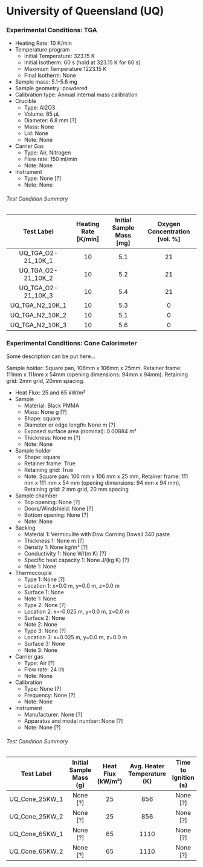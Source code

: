 # University of Queensland (UQ)

### Experimental Conditions: TGA

* Heating Rate: 10 K/min
* Temperature program
  - Initial Temperature: 323.15 K
  - Initial Isotherm: 60 s (hold at 323.15 K for 60 s)  
  - Maximum Temperature 1223.15 K
  - Final Isotherm: None
* Sample mass: 5.1-5.6 mg
* Sample geometry: powdered
* Calibration type: Annual internal mass calibration  
* Crucible
  - Type: Al2O3
  - Volume: 85 µL
  - Diameter: 6.8 mm [?]
  - Mass: None
  - Lid: None
  - Note: None
* Carrier Gas
  - Type: Air, Nitrogen
  - Flow rate: 150 ml/min
  - Note: None
* Instrument
  - Type: None [?]
  - Note: None

###### Test Condition Summary

| Test Label | Heating Rate [K/min] | Initial Sample Mass [mg] | Oxygen Concentration [vol. %] |
|:----------:|:--------------------:|:------------------------:|:------------------------------:|
| UQ\_TGA\_O2-21\_10K\_1 | 10 | 5.1 | 21 |
| UQ\_TGA\_O2-21\_10K\_2 | 10 | 5.2 | 21 |
| UQ\_TGA\_O2-21\_10K\_3 | 10 | 5.4 | 21 |
| UQ\_TGA\_N2\_10K\_1    | 10 | 5.3 |  0 |
| UQ\_TGA\_N2\_10K\_2    | 10 | 5.1 |  0 |
| UQ\_TGA\_N2\_10K\_3    | 10 | 5.6 |  0 |



### Experimental Conditions: Cone Calorimeter
Some description can be put here...

Sample holder: Square pan, 106mm x 106mm x 25mm.
Retainer frame: 111mm x 111mm x 54mm (opening dimensions: 94mm x 94mm).
Retaining grid: 2mm grid, 20mm spacing.

* Heat Flux: 25 and 65 kW/m²
* Sample
  - Material: Black PMMA
  - Mass: None g [?]
  - Shape: square
  - Diameter or edge length: None m [?]
  - Exposed surface area (nominal): 0.00884 m²
  - Thickness: None m [?]
  - Note: None
* Sample holder
  - Shape: square
  - Retainer frame: True
  - Retaining grid: True
  - Note: Square pan: 106 mm x 106 mm x 25 mm, Retainer frame: 111 mm x 111 mm x 54 mm (opening dimensions: 94 mm x 94 mm), Retaining grid: 2 mm grid, 20 mm spacing
* Sample chamber
  - Top opening: None [?]
  - Doors/Windshield: None [?]
  - Bottom opening: None [?]
  - Note: None
* Backing
  - Material 1: Vermiculite with Dow Corning Dowsil 340 paste
  - Thickness 1: None m [?]
  - Density 1: None kg/m³ [?]
  - Conductivity 1: None W/(m K) [?]
  - Specific heat capacity 1: None J/(kg K) [?]
  - Note 1: None
* Thermocouple
  - Type 1: None [?]
  - Location 1: x=0.0 m, y=0.0 m, z=0.0 m
  - Surface 1: None
  - Note 1: None
  - Type 2: None [?]
  - Location 2: x=-0.025 m, y=0.0 m, z=0.0 m
  - Surface 2: None
  - Note 2: None
  - Type 3: None [?]
  - Location 3: x=0.025 m, y=0.0 m, z=0.0 m
  - Surface 3: None
  - Note 3: None
* Carrier gas
  - Type: Air [?]
  - Flow rate: 24 l/s
  - Note: None
* Calibration
  - Type: None [?]
  - Frequency: None [?]
  - Note: None
* Instrument
  - Manufacturer: None [?]
  - Apparatus and model number: None [?]
  - Note: None [?]

###### Test Condition Summary

| Test Label | Initial Sample Mass (g) | Heat Flux (kW/m²) | Avg. Heater Temperature (K) | Time to Ignition (s) |
|:------:|:------:|:------:|:------:|:------:|
| UQ\_Cone\_25KW\_1 | None [?] | 25 |  856 | None [?] |
| UQ\_Cone\_25KW\_2 | None [?] | 25 |  856 | None [?] |
| UQ\_Cone\_65KW\_1 | None [?] | 65 | 1110 | None [?] |
| UQ\_Cone\_65KW\_2 | None [?] | 65 | 1110 | None [?] |
